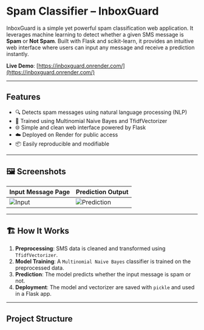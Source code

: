 # Spam Classifier – InboxGuard

InboxGuard is a simple yet powerful spam classification web application. It leverages machine learning to detect whether a given SMS message is **Spam** or **Not Spam**. Built with Flask and scikit-learn, it provides an intuitive web interface where users can input any message and receive a prediction instantly.

 **Live Demo**: [https://inboxguard.onrender.com/](https://inboxguard.onrender.com/)

---

##  Features

- 🔍 Detects spam messages using natural language processing (NLP)
- 🧠 Trained using Multinomial Naive Bayes and TfidfVectorizer
- 🌐 Simple and clean web interface powered by Flask
- ☁️ Deployed on Render for public access
- 📦 Easily reproducible and modifiable

---

## 🖼 Screenshots

| Input Message Page | Prediction Output |
|--------------------|-------------------|
| ![Input](./Screenshot%202025-05-14%20140607.png) | ![Prediction](./Screenshot%202025-05-14%20140645.png) |

---

## 🏗 How It Works

1. **Preprocessing**: SMS data is cleaned and transformed using `TfidfVectorizer`.
2. **Model Training**: A `Multinomial Naive Bayes` classifier is trained on the preprocessed data.
3. **Prediction**: The model predicts whether the input message is spam or not.
4. **Deployment**: The model and vectorizer are saved with `pickle` and used in a Flask app.

---

##  Project Structure


